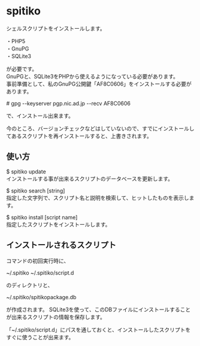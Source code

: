 # spitiko

シェルスクリプトをインストールします。

・PHP5  
・GnuPG  
・SQLite3  

が必要です。  
GnuPGと、SQLite3をPHPから使えるようになっている必要があります。  
事前準備として、私のGnuPG公開鍵「AF8C0606」をインストールする必要があります。  

\# gpg --keyserver pgp.nic.ad.jp --recv AF8C0606  

で、インストール出来ます。

今のところ、バージョンチェックなどはしていないので、すでにインストールしてあるスクリプトを再インストールすると、上書きされます。

## 使い方

$ spitiko update  
インストールする事が出来るスクリプトのデータベースを更新します。

$ spitiko search [string]  
指定した文字列で、スクリプト名と説明を検索して、ヒットしたものを表示します。

$ spitiko install [script name]  
指定したスクリプトをインストールします。

## インストールされるスクリプト
コマンドの初回実行時に、

~/.spitiko
~/.spitiko/script.d

のディレクトリと、

~/.spitiko/spitikopackage.db

が作成されます。
SQLite3を使って、このDBファイルにインストールすることが出来るスクリプトの情報を保存します。

「~/.spitiko/script.d」にパスを通しておくと、インストールしたスクリプトをすぐに使うことが出来ます。

